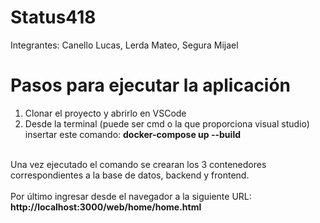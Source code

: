# Status418 
Integrantes: Canello Lucas, Lerda Mateo, Segura Mijael

# Pasos para ejecutar la aplicación
1. Clonar el proyecto y abrirlo en VSCode<br>
2. Desde la terminal (puede ser cmd o la que proporciona visual studio) insertar este comando:
<b>docker-compose up --build</b>
<br>
Una vez ejecutado el comando se crearan los 3 contenedores correspondientes a la base de datos,
backend y frontend.
<br>
<br>
Por último ingresar desde el navegador a la siguiente URL:
<br>
<b>http://localhost:3000/web/home/home.html</b>

